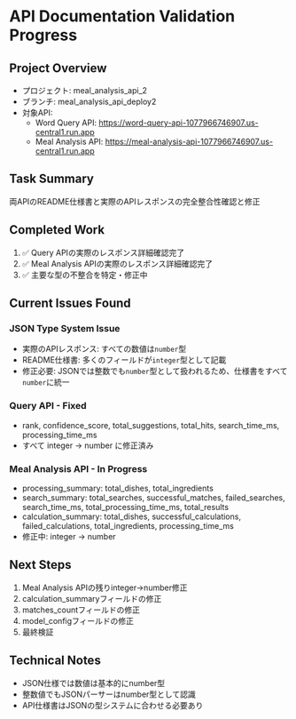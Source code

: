 # API Documentation Validation Progress

## Project Overview
- プロジェクト: meal_analysis_api_2
- ブランチ: meal_analysis_api_deploy2
- 対象API: 
  - Word Query API: https://word-query-api-1077966746907.us-central1.run.app
  - Meal Analysis API: https://meal-analysis-api-1077966746907.us-central1.run.app

## Task Summary
両APIのREADME仕様書と実際のAPIレスポンスの完全整合性確認と修正

## Completed Work
1. ✅ Query APIの実際のレスポンス詳細確認完了
2. ✅ Meal Analysis APIの実際のレスポンス詳細確認完了
3. ✅ 主要な型の不整合を特定・修正中

## Current Issues Found
### JSON Type System Issue
- 実際のAPIレスポンス: すべての数値は`number`型
- README仕様書: 多くのフィールドが`integer`型として記載
- 修正必要: JSONでは整数でも`number`型として扱われるため、仕様書をすべて`number`に統一

### Query API - Fixed
- rank, confidence_score, total_suggestions, total_hits, search_time_ms, processing_time_ms
- すべて integer → number に修正済み

### Meal Analysis API - In Progress
- processing_summary: total_dishes, total_ingredients
- search_summary: total_searches, successful_matches, failed_searches, search_time_ms, total_processing_time_ms, total_results
- calculation_summary: total_dishes, successful_calculations, failed_calculations, total_ingredients, processing_time_ms
- 修正中: integer → number

## Next Steps
1. Meal Analysis APIの残りinteger→number修正
2. calculation_summaryフィールドの修正
3. matches_countフィールドの修正
4. model_configフィールドの修正
5. 最終検証

## Technical Notes
- JSON仕様では数値は基本的にnumber型
- 整数値でもJSONパーサーはnumber型として認識
- API仕様書はJSONの型システムに合わせる必要あり